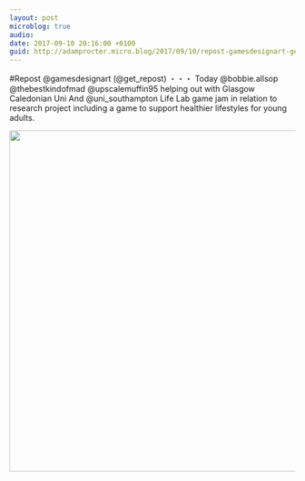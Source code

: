 ```yaml
---
layout: post
microblog: true
audio: 
date: 2017-09-10 20:16:00 +0100
guid: http://adamprocter.micro.blog/2017/09/10/repost-gamesdesignart-getreposttoday.html
---
```

#Repost @gamesdesignart (@get_repost)
・・・
Today @bobbie.allsop @thebestkindofmad @upscalemuffin95 helping out with Glasgow Caledonian Uni And @uni_southampton Life Lab game jam in relation to research project including a game to support healthier lifestyles for young adults.

<img src="http://discursive.adamprocter.co.uk/uploads/2017/a91a995468.jpg" width="600" height="600" />
